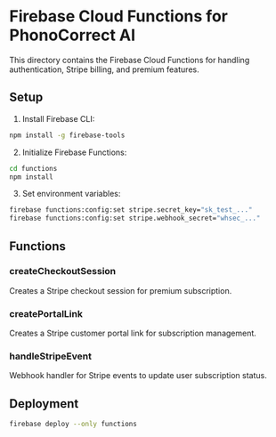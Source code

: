 # Firebase Cloud Functions for PhonoCorrect AI

This directory contains the Firebase Cloud Functions for handling authentication, Stripe billing, and premium features.

## Setup

1. Install Firebase CLI:
```bash
npm install -g firebase-tools
```

2. Initialize Firebase Functions:
```bash
cd functions
npm install
```

3. Set environment variables:
```bash
firebase functions:config:set stripe.secret_key="sk_test_..."
firebase functions:config:set stripe.webhook_secret="whsec_..."
```

## Functions

### createCheckoutSession
Creates a Stripe checkout session for premium subscription.

### createPortalLink
Creates a Stripe customer portal link for subscription management.

### handleStripeEvent
Webhook handler for Stripe events to update user subscription status.

## Deployment

```bash
firebase deploy --only functions
```
